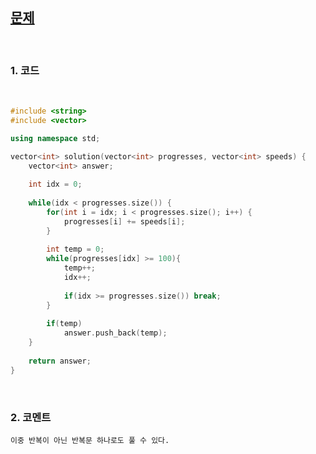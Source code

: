 [문제](https://programmers.co.kr/learn/courses/30/lessons/42586)
----------------------------------------------------------------

<br>

### 1. 코드

<br>

```cpp
#include <string>
#include <vector>

using namespace std;

vector<int> solution(vector<int> progresses, vector<int> speeds) {
    vector<int> answer;
    
    int idx = 0;
    
    while(idx < progresses.size()) {
        for(int i = idx; i < progresses.size(); i++) {
            progresses[i] += speeds[i];
        }
        
        int temp = 0;
        while(progresses[idx] >= 100){
            temp++;
            idx++;
            
            if(idx >= progresses.size()) break;
        }
        
        if(temp)
            answer.push_back(temp);
    }
    
    return answer;
}
```

<br>

### 2. 코멘트

    이중 반복이 아닌 반복문 하나로도 풀 수 있다.
